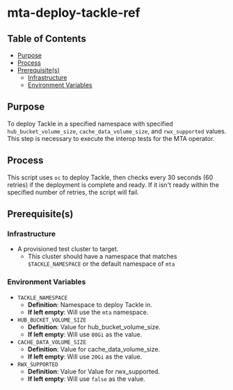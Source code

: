 # mta-deploy-tackle-ref<!-- omit from toc -->

## Table of Contents<!-- omit from toc -->

- [Purpose](#purpose)
- [Process](#process)
- [Prerequisite(s)](#prerequisites)
  - [Infrastructure](#infrastructure)
  - [Environment Variables](#environment-variables)

## Purpose

To deploy Tackle in a specified namespace with specified `hub_bucket_volume_size`, `cache_data_volume_size`, and `rwx_supported` values. This step is necessary to execute the interop tests for the MTA operator.

## Process

This script uses `oc` to deploy Tackle, then checks every 30 seconds (60 retries) if the deployment is complete and ready. If it isn't ready within the specified number of retries, the script will fail.

## Prerequisite(s)

### Infrastructure

- A provisioned test cluster to target.
  - This cluster should have a namespace that matches `$TACKLE_NAMESPACE` or the default namespace of `mta`

### Environment Variables

- `TACKLE_NAMESPACE`
  - **Definition**: Namespace to deploy Tackle in.
  - **If left empty**: Will use the `mta` namespace.
- `HUB_BUCKET_VOLUME_SIZE`
  - **Definition**: Value for hub_bucket_volume_size.
  - **If left empty**: Will use `80Gi` as the value.
- `CACHE_DATA_VOLUME_SIZE`
  - **Definition**: Value for cache_data_volume_size.
  - **If left empty**: Will use `20Gi` as the value.
- `RWX_SUPPORTED`
  - **Definition**: Value for Value for rwx_supported.
  - **If left empty**: Will use `false` as the value.